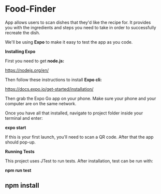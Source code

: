 # Food-Finder
App allows users to scan dishes that they'd like the recipe for. It provides you with the ingredients and steps you need to take in order to successfully recreate the dish.

We'll be using **Expo** to make it easy to test the app as you code.

**Installing Expo**

First you need to get **node.js:**

https://nodejs.org/en/

Then follow these instructions to install **Expo cli:**

https://docs.expo.io/get-started/installation/

Then grab the Expo Go app on your phone. Make sure your phone and your computer are on the same network.

Once you have all that installed, navigate to project folder inside your terminal and enter:

**expo start**

If this is your first launch, you'll need to scan a QR code. After that the app should pop-up.

**Running Tests**

This project uses JTest to run tests. After installation, test can be run with:

**npm run test**

## npm install
